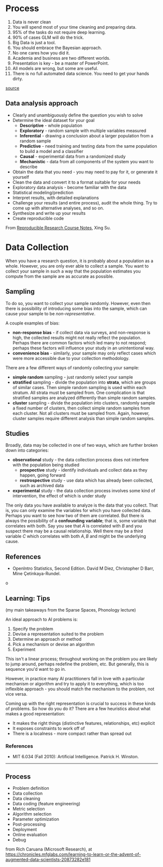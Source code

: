 
# Process

1. Data is never clean
2. You will spend most of your time cleaning and preparing data.
3. 95% of the tasks do not require deep learning.
4. 90% of cases GLM will do the trick.
5. Big Data is just a tool.
6. You should embrace the Bayesian approach.
7. No one cares how you did it.
8. Academia and business are two different worlds.
9. Presentation is key - be a master of PowerPoint.
10. All models are wrong, but some are useful.
11. There is no full automated data science. You need to get your hands dirty.

[source](https://www.reddit.com/r/statistics/comments/39fx7e/11_facts_about_data_science/)

## Data analysis approach

- Clearly and unambiguously define the question you wish to solve
- Determine the ideal dataset for your goal
    - __Descriptive__ - whole population
    - __Exploratory__ - random sample with multiple variables measured
    - __Inferential__ - drawing a conclusion about a larger population from a random sample
    - __Predictive__ - need training and testing data from the same population to build a model and a classifier
    - __Causal__ - experimental data from a randomized study
    - __Mechanistic__ - data from all components of the system you want to describe
- Obtain the data that you need - you may need to pay for it, or generate it yourself
- Clean the data and convert it to a format suitable for your needs
- Exploratory data analysis - become familiar with the data
- Statistical modeling/prediction
- Interpret results, with detailed explanations
- Challenge your results (and entire process), audit the whole thing. Try to come up with alternative analyses, and so on.
- Synthesize and write up your results
- Create reproducible code

From [Reproducible Research Course Notes](https://sux13.github.io/DataScienceSpCourseNotes/5_REPDATA/Reproducible_Research_Course_Notes.pdf), Xing Su.


# Data Collection

When you have a research question, it is probably about a population as a whole. However, you are only ever able to collect a sample. You want to collect your sample in such a way that the population estimates you compute from the sample are as accurate as possible.

## Sampling

To do so, you want to collect your sample randomly. However, even then there is possibility of introducing some bias into the sample, which can cause your sample to be _non-representative_.

A couple examples of bias:

- __non-response bias__ - if collect data via surveys, and non-response is high, the collected results might not really reflect the population. Perhaps there are common factors which led many to not respond; perhaps these factors will influence your study in an unintentional way.
- __convenience bias__ - similarly, your sample may only reflect cases which were more accessible due to your collection methodology.

There are a few different ways of randomly collecting your sample:

- __simple random__ sampling - just randomly select your sample
- __stratified__ sampling - divide the population into __strata__, which are groups of similar cases. Then simple random sampling is used within each stratum. All strata must be sampled from. One complication is that stratified samples are analyzed differently than simple random samples.
- __cluster__ sampling - divide the population into clusters, randomly sample a fixed number of clusters, then collect simple random samples from each cluster. Not all clusters must be sampled from. Again, however, cluster samples require different analysis than simple random samples.

## Studies

Broadly, data may be collected in one of two ways, which are further broken down into categories:

- __observational__ study - the data collection process does not interfere with the population being studied
    - __prospective__ study - identify individuals and collect data as they happen, going forward
    - __restrospective__ study - use data which has already been collected, such as archived data
- __experimental__ study - the data collection process involves some kind of intervention, the effect of which is under study

The only data you have available to analyze is the data that you collect. That is, you can only examine the variables for which you have collected data. Perhaps you want to see how two of them are correlated. But there is always the possibility of a __confounding variable__; that is, some variable that correlates with both. Say you see that $A$ is correlated with $B$ and you suspect there may be a causal relationship. Well there may be a third variable $C$ which correlates with both $A, B$ and might be the underlying cause.

## References

- OpenIntro Statistics, Second Edition. David M Diez, Christopher D Barr, Mine Çetinkaya-Rundel.

o

## Learning: Tips
(my main takeaways from the Sparse Spaces, Phonology lecture)

An ideal approach to AI problems is:

1. Specify the problem
2. Devise a representation suited to the problem
3. Determine an approach or method
4. Pick a mechanism or devise an algorithm
5. Experiment

This isn't a linear process; throughout working on the problem you are likely to jump around, perhaps redefine the problem, etc. But generally, this is sequence you'd want to go in.

However, in practice many AI practitioners fall in love with a particular mechanism or algorithm and try to apply it to everything, which is too inflexible approach - you should match the mechanism to the problem, not vice versa.

Coming up with the right representation is crucial to success in these kinds of problems. So how do you do it? There are a few heuristics about what makes a good representation:

- It makes the right things (distinctive features, relationships, etc) explicit
- It exposes constraints to work off of
- There is a localness - more compact rather than spread out

### References

- MIT 6.034 (Fall 2010): Artificial Intelligence. Patrick H. Winston.


---

## Process

- Problem definition
- Data collection
- Data cleaning
- Data coding (feature engineering)
- Metric selection
- Algorithm selection
- Parameter optimization
- Post-processing
- Deployment
- Online evaluation
- Debug

from Rich Caruana (Microsoft Research), at <https://chronicles.mfglabs.com/learning-to-learn-or-the-advent-of-augmented-data-scientists-20873282e181>
